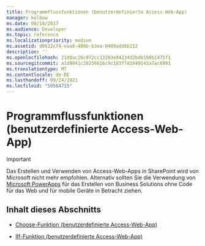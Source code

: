 ```yaml
---
title: Programmflussfunktionen (benutzerdefinierte Access-Web-App)
manager: kelbow
ms.date: 08/18/2017
ms.audience: Developer
ms.topic: reference
ms.localizationpriority: medium
ms.assetid: d9622cf4-eaa8-400b-b3ea-0409add8b212
description: ''
ms.openlocfilehash: 21d8ac26c972cc13203e94234d2bdb198b1475f1
ms.sourcegitcommit: a1d9041c20256616c9c183f7d1049142a7ac6991
ms.translationtype: MT
ms.contentlocale: de-DE
ms.lasthandoff: 09/24/2021
ms.locfileid: "59564715"
---
```

# <a name="program-flow-functions-access-custom-web-app"></a>Programmflussfunktionen (benutzerdefinierte Access-Web-App)

> [!IMPORTANT]
> Das Erstellen und Verwenden von Access-Web-Apps in SharePoint wird von Microsoft nicht mehr empfohlen. Alternativ sollten Sie die Verwendung von [Microsoft PowerApps](https://powerapps.microsoft.com/en-us/) für das Erstellen von Business Solutions ohne Code für das Web und für mobile Geräte in Betracht ziehen. 
  
## <a name="in-this-section"></a>Inhalt dieses Abschnitts

- [Choose-Funktion (benutzerdefinierte Access-Web-App)](choose-function-access-custom-web-app.md)
    
- [IIf-Funktion (benutzerdefinierte Access-Web-App)](iif-function-access-custom-web-app.md)
    

